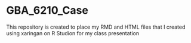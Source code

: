 # GBA_6210_Case
This repository is created to place my RMD and HTML files that I created using xaringan on R Studion for my class presentation
